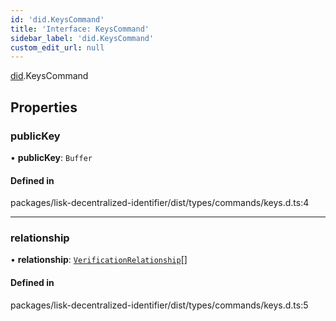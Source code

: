 ```yaml
---
id: 'did.KeysCommand'
title: 'Interface: KeysCommand'
sidebar_label: 'did.KeysCommand'
custom_edit_url: null
---
```


[did](../namespaces/did.md).KeysCommand

## Properties

### publicKey

• **publicKey**: `Buffer`

#### Defined in

packages/lisk-decentralized-identifier/dist/types/commands/keys.d.ts:4

---

### relationship

• **relationship**: [`VerificationRelationship`](../namespaces/did.md#verificationrelationship)[]

#### Defined in

packages/lisk-decentralized-identifier/dist/types/commands/keys.d.ts:5
